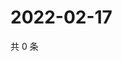 # 2022-02-17

共 0 条

<!-- BEGIN WEIBO -->
<!-- 最后更新时间 Thu Feb 17 2022 18:15:15 GMT+0800 (China Standard Time) -->

<!-- END WEIBO -->

